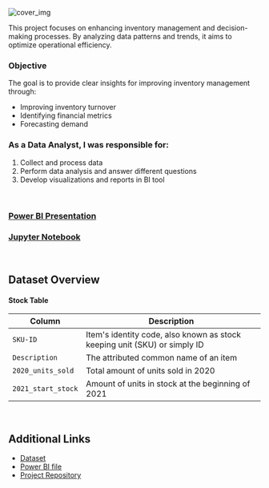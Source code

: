 ![cover_img](https://github.com/gnoevoy/Inventory_Analysis/assets/43414592/14f9a4f4-9720-46b9-b413-ad0541f1db83)

This project focuses on enhancing inventory management and decision-making processes. By analyzing data patterns and trends, it aims to optimize operational efficiency.

### Objective
The goal is to provide clear insights for improving inventory management through:
- Improving inventory turnover
- Identifying financial metrics
- Forecasting demand

### As a Data Analyst, I was responsible for:
1. Collect and process data
2. Perform data analysis and answer different questions
3. Develop visualizations and reports in BI tool

<br>

### [Power BI Presentation](https://github.com/gnoevoy/Inventory_Analysis/blob/main/Presentation.md)
### [Jupyter Notebook](https://github.com/gnoevoy/Inventory_Analysis/blob/main/inventory_analysis.ipynb)

<br>

## Dataset Overview

#### Stock Table
| Column | Description |
| --- | --- |
| `SKU-ID` | Item's identity code, also known as stock keeping unit (SKU) or simply ID |
| `Description` | The attributed common name of an item |
| `2020_units_sold` | Total amount of units sold in 2020 |
| `2021_start_stock` | Amount of units in stock at the beginning of 2021 |


</br>

## Additional Links
- [Dataset](https://github.com/gnoevoy/Inventory_Analysis/blob/main/Dataset.zip)
- [Power BI file](https://github.com/gnoevoy/Inventory_Analysis/blob/main/inventory_analysis.pbix)
- [Project Repository](https://github.com/gnoevoy/Inventory_Analysis)
